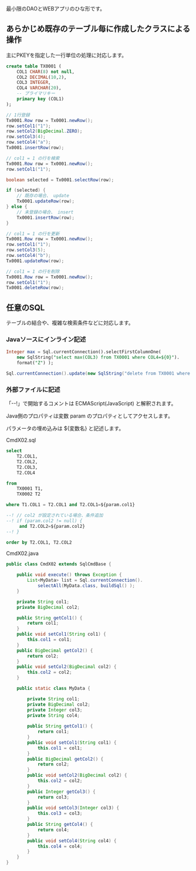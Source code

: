 最小限のDAOとWEBアプリのひな形です。

## あらかじめ既存のテーブル毎に作成したクラスによる操作

主にPKEYを指定した一行単位の処理に対応します。

```sql
create table TX0001 (
    COL1 CHAR(8) not null,
    COL2 DECIMAL(10,2),
    COL3 INTEGER,
    COL4 VARCHAR(20),
    -- プライマリキー
    primary key (COL1)
);
```

```java
// 1行登録
Tx0001.Row row = Tx0001.newRow();
row.setCol1("1");
row.setCol2(BigDecimal.ZERO);
row.setCol3(4);
row.setCol4("a");
Tx0001.insertRow(row);
```

```java
// col1 = 1 の行を検索
Tx0001.Row row = Tx0001.newRow();
row.setCol1("1");

boolean selected = Tx0001.selectRow(row);

if (selected) {
	// 既存の場合、 update
	Tx0001.updateRow(row);
} else {
	// 未登録の場合、 insert
	Tx0001.insertRow(row);
}
```

```java
// col1 = 1 の行を更新
Tx0001.Row row = Tx0001.newRow();
row.setCol1("1");
row.setCol3(5);
row.setCol4("b");
Tx0001.updateRow(row);
```

```java
// col1 = 1 の行を削除
Tx0001.Row row = Tx0001.newRow();
row.setCol1("1");
Tx0001.deleteRow(row);
```

## 任意のSQL

テーブルの結合や、複雑な検索条件などに対応します。

### Javaソースにインライン記述

```sql
Integer max = Sql.currentConnection().selectFirstColumnOne(
	new SqlString("select max(COL3) from TX0001 where COL4=${0}").
	format("Z") );
```

```java
Sql.currentConnection().update(new SqlString("delete from TX0001 where 1<>1") );
```

### 外部ファイルに記述

「--!」で開始するコメントは ECMAScript(JavaScript) と解釈されます。

Java側のプロパティは変数 param のプロパティとしてアクセスします。

パラメータの埋め込みは ${変数名} と記述します。

CmdX02.sql
```sql
select 
    T2.COL1,
    T2.COL2,
    T2.COL3,
    T2.COL4 

from
    TX0001 T1,
    TX0002 T2

where T1.COL1 = T2.COL1 and T2.COL1=${param.col1}

--! // col2 が設定されている場合、条件追加
--! if (param.col2 != null) {
     and T2.COL2=${param.col2}
--! }

order by T2.COL1, T2.COL2
```

CmdX02.java
```java
public class CmdX02 extends SqlCmdBase {

    public void execute() throws Exception {
		List<MyData> list = Sql.currentConnection().
			selectAll(MyData.class, buildSql() );
	}

    private String col1;
    private BigDecimal col2;

	public String getCol1() {
		return col1;
	}
	public void setCol1(String col1) {
		this.col1 = col1;
	}
	public BigDecimal getCol2() {
		return col2;
	}
	public void setCol2(BigDecimal col2) {
		this.col2 = col2;
	}

	public static class MyData {

		private String col1;
		private BigDecimal col2;
		private Integer col3;
		private String col4;
		
		public String getCol1() {
			return col1;
		}
		public void setCol1(String col1) {
			this.col1 = col1;
		}
		public BigDecimal getCol2() {
			return col2;
		}
		public void setCol2(BigDecimal col2) {
			this.col2 = col2;
		}
		public Integer getCol3() {
			return col3;
		}
		public void setCol3(Integer col3) {
			this.col3 = col3;
		}
		public String getCol4() {
			return col4;
		}
		public void setCol4(String col4) {
			this.col4 = col4;
		}
	}
}
```
